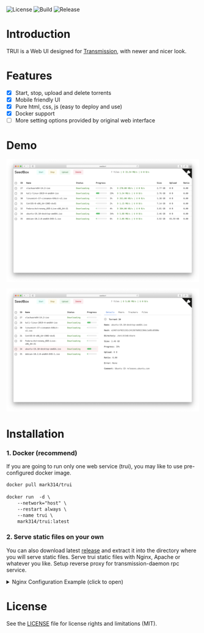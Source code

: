 ![License](https://img.shields.io/github/license/noobly314/trui)
![Build](https://img.shields.io/github/workflow/status/noobly314/trui/build)
![Release](https://img.shields.io/github/v/release/noobly314/trui)

# Introduction

TRUI is a Web UI designed for [Transmission](https://github.com/transmission/transmission), with newer and nicer look.

# Features

- [x] Start, stop, upload and delete torrents
- [x] Mobile friendly UI
- [x] Pure html, css, js (easy to deploy and use)
- [x] Docker support
- [ ] More setting options provided by original web interface

# Demo

![demo1](demo/seedbox-demo-1.png)

![demo2](demo/seedbox-demo-2.png)

# Installation

### 1. Docker (recommend)

If you are going to run only one web service (trui), you may like to use pre-configured docker image.

```
docker pull mark314/trui

docker run  -d \
	--network="host" \
	--restart always \
	--name trui \
	mark314/trui:latest
```

### 2. Serve static files on your own

You can also download latest [release](https://github.com/noobly314/trui/releases/latest) and extract it into the directory where you will serve static files. Serve trui static files with Nginx, Apache or whatever you like. Setup reverse proxy for transmission-daemon rpc service.

<details>
<summary>Nginx Configuration Example (click to open)</summary>

```
server {
        listen 80;
        server_name trui;
        # This can be either public or private IP/domain

        index index.html;
        root /var/www/trui;
        # This is where you put html, css, js files.

        location / {
                try_files $uri $uri/ /index.html;
        }

        location /transmission/rpc {
                proxy_pass          http://localhost:9091;
                proxy_redirect      off;
                proxy_set_header    Host            $host;
                proxy_set_header    X-Real-IP       $remote_addr;
                proxy_set_header    X-Forwarded-For $proxy_add_x_forwarded_for;
        }
        # You need to setup reverse proxy for transmission rpc

}

```

</details>

# License

See the [LICENSE](https://github.com/noobly314/trui/blob/master/LICENSE.md) file for license rights and limitations (MIT).
